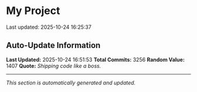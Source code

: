 # My Project


Last updated: 2025-10-24 16:25:37































































































































































































































































































































































































































































































































































































































































































































































































































































































































































































































































































































































































































































































































































































































































































































































































































































































































































































































































































































































































































































































































































































































































































































































































































































































































































































































































































































































































































































































































































































































































































































































































































































































































































































































































































































































































































































































































































































## Auto-Update Information

**Last Updated:** 2025-10-24 16:51:53
**Total Commits:** 3256
**Random Value:** 1407
**Quote:** _Shipping code like a boss._

---
_This section is automatically generated and updated._